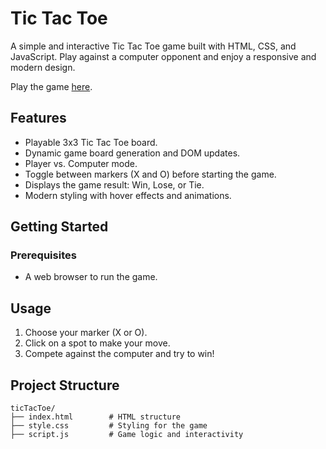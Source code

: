 # Tic Tac Toe

A simple and interactive Tic Tac Toe game built with HTML, CSS, and JavaScript. Play against a computer opponent and enjoy a responsive and modern design.


Play the game [here](https://dejanpls.github.io/ticTacToe/).

## Features
- Playable 3x3 Tic Tac Toe board.
- Dynamic game board generation and DOM updates.
- Player vs. Computer mode.
- Toggle between markers (X and O) before starting the game.
- Displays the game result: Win, Lose, or Tie.
- Modern styling with hover effects and animations.

## Getting Started

### Prerequisites
- A web browser to run the game.

## Usage
1. Choose your marker (X or O).
2. Click on a spot to make your move.
3. Compete against the computer and try to win!

## Project Structure
```
ticTacToe/
├── index.html        # HTML structure
├── style.css         # Styling for the game
├── script.js         # Game logic and interactivity
```
